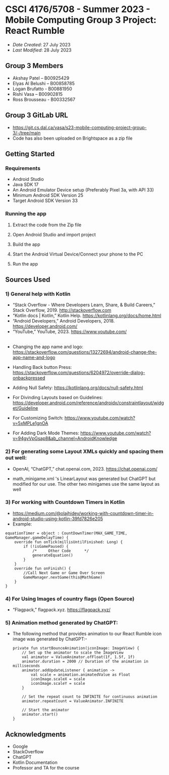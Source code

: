 # CSCI 4176/5708 - Summer 2023 - Mobile Computing Group 3 Project: React Rumble


* *Date Created*: 27 July 2023
* *Last Modified*: 28 July 2023


## Group 3 Members

* Akshay Patel – B00925429
* Elyas Al Belushi – B00858785
* Logan Brufatto - B00881950
* Rishi Vasa – B00902815
* Ross Brousseau - B00332567


## Group 3 GitLab URL
* https://git.cs.dal.ca/vasa/s23-mobile-computing-project-group-3/-/tree/main
 * Code has also been uploaded on Brightspace as a zip file

## Getting Started

### Requirements
* Android Studio
* Java SDK 17
* An Android Emulator Device setup (Preferably Pixel 3a, with API 33)
* Minimum Android SDK Version 25
* Target Android SDK Version 33

### Running the app

1) Extract the code from the Zip file

2) Open Android Studio and import project

3) Build the app

4) Start the Android Virtual Device/Connect your phone to the PC

5) Run the app


## Sources Used

### 1) General help with Kotlin
- “Stack Overflow - Where Developers Learn, Share, & Build Careers,” Stack Overflow, 2019. http://stackoverflow.com
- “Kotlin docs | Kotlin,” Kotlin Help. https://kotlinlang.org/docs/home.html
- “Android Developers,” Android Developers, 2018. https://developer.android.com/
- “YouTube,” YouTube, 2023. https://www.youtube.com/
<br /> <br />

* Changing the app name and logo: https://stackoverflow.com/questions/13272694/android-change-the-app-name-and-logo

* Handling Back button Press: https://stackoverflow.com/questions/6204972/override-dialog-onbackpressed

* Adding Null Safety: https://kotlinlang.org/docs/null-safety.html

* For Divinding Layouts based on Guidelines: https://developer.android.com/reference/androidx/constraintlayout/widget/Guideline

* For Customizing Switch: https://www.youtube.com/watch?v=5xMPLe1gnOA

* For Adding Dark Mode Themes: https://www.youtube.com/watch?v=94gvVpGsap8&ab_channel=AndroidKnowledge


### 2) For generating some Layout XMLs quickly and spacing them out well:
- OpenAI, “ChatGPT,” chat.openai.com, 2023. https://chat.openai.com/  
* math_minigame.xml 's LinearLayout was generated but ChatGPT but modified for our use. The other two minigames use the same layout as well

### 3) For working with Countdown Timers in Kotlin
* https://medium.com/@olajhidey/working-with-countdown-timer-in-android-studio-using-kotlin-39fd7826e205
* Example:
```
equationTimer = object : CountDownTimer(MAX_GAME_TIME, GameManager.gameDelayTime) {
    override fun onTick(millisUntilFinished: Long) {
        if (!isGamePaused) {
            /*     Other Code      */
            generateEquation()
        }
    }
    override fun onFinish() {
        //Call Next Game or Game Over Screen
        GameManager.nextGame(this@MathGame)
    }
}
```

### 4) For Using Images of country flags (Open Source)
- “Flagpack,” flagpack.xyz. https://flagpack.xyz/

### 5) Animation method generated by ChatGPT:
- The following method that provides animation to our React Rumble icon image was generated by ChatGPT:-

    ```
	private fun startBounceAnimation(iconImage: ImageView) {
		// Set up the animator to scale the ImageView
		val animator = ValueAnimator.ofFloat(1f, 1.5f, 1f)
		animator.duration = 2000 // Duration of the animation in milliseconds
		animator.addUpdateListener { animation ->
			val scale = animation.animatedValue as Float
			iconImage.scaleX = scale
			iconImage.scaleY = scale
		}

		// Set the repeat count to INFINITE for continuous animation
		animator.repeatCount = ValueAnimator.INFINITE

		// Start the animator
		animator.start()
	}
    ```
## Acknowledgments

* Google
* StackOverflow
* ChatGPT
* Kotlin Documentation
* Professor and TA for the course


